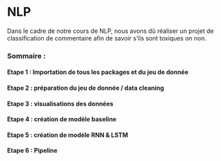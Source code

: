 # NLP
Dans le cadre de notre cours de NLP, nous avons dû réaliser un projet de classification de commentaire afin de savoir s’ils sont toxiques on non.

### Sommaire :
#### Etape 1 : Importation de tous les packages et du jeu de donnée
#### Etape 2 : préparation du jeu de donnée / data cleaning
#### Etape 3 : visualisations des données
#### Etape 4 : création de modèle baseline
#### Etape 5 : création de modèle RNN & LSTM
#### Etape 6 : Pipeline

